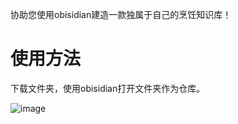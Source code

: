 协助您使用obisidian建造一款独属于自己的烹饪知识库！




# 使用方法
下载文件夹，使用obisidian打开文件夹作为仓库。




![image](https://github.com/user-attachments/assets/72147a04-1fe7-47a0-bba5-77ed12f8e216)


